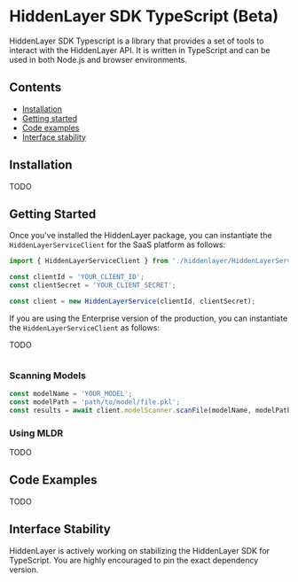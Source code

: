 # HiddenLayer SDK TypeScript (Beta)

HiddenLayer SDK Typescript is a library that provides a set of tools to interact with the HiddenLayer API. It is written in TypeScript and can be used in both Node.js and browser environments.

## Contents

- [Installation](#installation)
- [Getting started](#getting-started)
- [Code examples](#code-examples)
- [Interface stability](#interface-stability)

## Installation

TODO

## Getting Started

Once you've installed the HiddenLayer package, you can instantiate the `HiddenLayerServiceClient` for the SaaS platform as follows:

```typescript
import { HiddenLayerServiceClient } from './hiddenlayer/HiddenLayerServiceClient';

const clientId = 'YOUR_CLIENT_ID';
const clientSecret = 'YOUR_CLIENT_SECRET';

const client = new HiddenLayerService(clientId, clientSecret);
```

If you are using the Enterprise version of the production, you can instantiate the `HiddenLayerServiceClient` as follows:

TODO
```typescript
```

### Scanning Models

```typescript
const modelName = 'YOUR_MODEL';
const modelPath = 'path/to/model/file.pkl';
const results = await client.modelScanner.scanFile(modelName, modelPath);
```

### Using MLDR

TODO

## Code Examples

TODO

## Interface Stability

HiddenLayer is actively working on stabilizing the HiddenLayer SDK for TypeScript. You are highly encouraged to pin the exact dependency version.